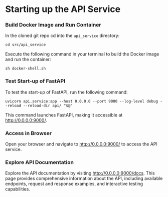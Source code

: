 # Starting up the API Service

### Build Docker Image and Run Container

In the cloned git repo cd into the `api_service` directory:

```
cd src/api_service
```

Execute the following command in your terminal to build the Docker image and run the container:

```
sh docker-shell.sh
```

### Test Start-up of FastAPI
To test the start-up of FastAPI, run the following command:

```
uvicorn api.service:app --host 0.0.0.0 --port 9000 --log-level debug --reload --reload-dir api/ "$@"
```

This command launches FastAPI, making it accessible at http://0.0.0.0:9000/.

### Access in Browser
Open your browser and navigate to http://0.0.0.0:9000/ to access the API service.

### Explore API Documentation
Explore the API documentation by visiting http://0.0.0.0:9000/docs. This page provides comprehensive information about the API, including available endpoints, request and response examples, and interactive testing capabilities.
